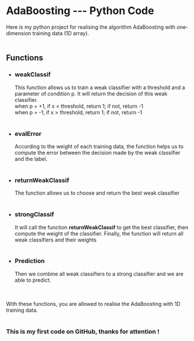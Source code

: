 # AdaBoosting --- Python Code
Here is my python project for realising the algorithm AdaBoosting with one-dimension training data (1D array).<br>
<br>
## Functions<br>
- ### weakClassif
    This function allows us to train a weak classifier with a threshold and a parameter of condition p. It will return the decision of this weak classifier.<br>
    when p = +1, if x < threshold, return 1; if not, return -1 <br>
    when p = -1, if x > threshold, return 1; if not, return -1 <br><br>
- ### evalError
    According to the weight of each training data, the function helps us to compute the error between the decision made by the weak classifier and the label.<br>
    <br>
- ### returnWeakClassif
    The function allows us to choose and return the best weak classifier<br><br>
- ### strongClassif
    It will call the function **returnWeakClassif** to get the best classifier, then compute the weight of the classifier. Finally, the function will return all weak classifiers and their weights<br><br>
 - ### Prediction 
    Then we combine all weak classifiers to a strong classifier and we are able to predict. <br><br><br>
   
With these functions, you are allowed to realise the AdaBoosting with 1D training data.<br>
<br>
### This is my first code on GitHub, thanks for attention !